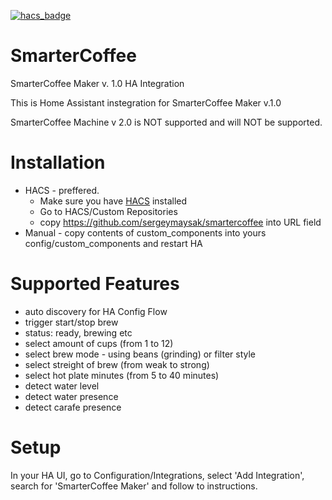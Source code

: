 [![hacs_badge](https://img.shields.io/badge/HACS-Custom-orange.svg)](https://hacs.xyz/)

# SmarterCoffee
SmarterCoffee Maker v. 1.0 HA Integration

This is Home Assistant instegration for SmarterCoffee Maker v.1.0

SmarterCoffee Machine v 2.0 is NOT supported and will NOT be supported.

# Installation

- HACS - preffered. 
  - Make sure you have [HACS](https://hacs.xyz) installed
  - Go to HACS/Custom Repositories
  - copy https://github.com/sergeymaysak/smartercoffee into URL field
- Manual - copy contents of custom_components into yours config/custom_components and restart HA

# Supported Features
- auto discovery for HA Config Flow
- trigger start/stop brew
- status: ready, brewing etc
- select amount of cups (from 1 to 12)
- select brew mode - using beans (grinding) or filter style
- select streight of brew (from weak to strong)
- select hot plate minutes (from 5 to 40 minutes)
- detect water level
- detect water presence
- detect carafe presence

# Setup
In your HA UI, go to Configuration/Integrations, select 'Add Integration', search for 'SmarterCoffee Maker' and follow to instructions.
